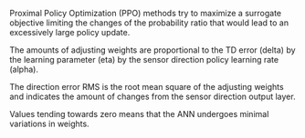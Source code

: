 Proximal Policy Optimization (PPO)
methods try to maximize a surrogate objective limiting the changes of the probability ratio that would lead to an excessively large policy update.

The amounts of adjusting weights are proportional to the TD error (delta) by the learning parameter (eta) by the sensor direction policy learning rate (alpha).

The direction error RMS is the root mean square of the adjusting weights and indicates the amount of changes from the sensor direction output layer.

Values tending towards zero means that the ANN undergoes minimal variations in weights.